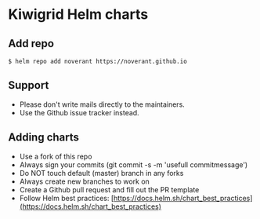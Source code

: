 # Kiwigrid Helm charts

## Add repo

```console
$ helm repo add noverant https://noverant.github.io
```

## Support

* Please don't write mails directly to the maintainers.
* Use the Github issue tracker instead.

## Adding charts

* Use a fork of this repo
* Always sign your commits (git commit -s -m 'usefull commitmessage')
* Do NOT touch default (master) branch in any forks
* Always create new branches to work on
* Create a Github pull request and fill out the PR template
* Follow Helm best practices: [https://docs.helm.sh/chart_best_practices](https://docs.helm.sh/chart_best_practices)
